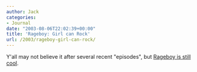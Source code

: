 ```yaml
---
author: Jack
categories:
- Journal
date: "2003-08-06T22:02:39+00:00"
title: 'Rageboy: Girl can Rock'
url: /2003/rageboy-girl-can-rock/
---
```


Y'all may not believe it after several recent "episodes", but [Rageboy is still cool][1].

 [1]: http://www.rageboy.com/2003_08_01_blogger-archive.html#106015812880425648 "all noise - all the time"